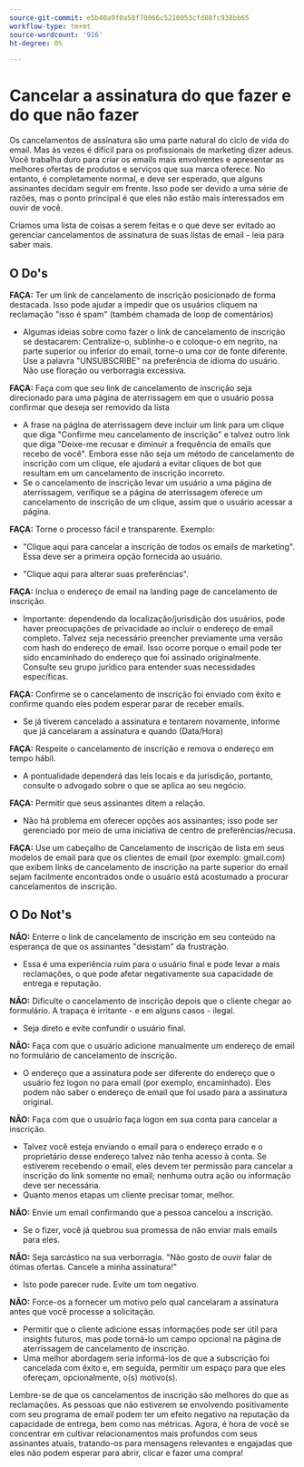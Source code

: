 ```yaml
---
source-git-commit: e5b40a9f0a58f70066c5210053cfd88fc938bb65
workflow-type: tm+mt
source-wordcount: '916'
ht-degree: 0%

---
```

# Cancelar a assinatura do que fazer e do que não fazer

Os cancelamentos de assinatura são uma parte natural do ciclo de vida do email. Mas às vezes é difícil para os profissionais de marketing dizer adeus. Você trabalha duro para criar os emails mais envolventes e apresentar as melhores ofertas de produtos e serviços que sua marca oferece. No entanto, é completamente normal, e deve ser esperado, que alguns assinantes decidam seguir em frente. Isso pode ser devido a uma série de razões, mas o ponto principal é que eles não estão mais interessados em ouvir de você.

Criamos uma lista de coisas a serem feitas e o que deve ser evitado ao gerenciar cancelamentos de assinatura de suas listas de email - leia para saber mais.

## O Do&#39;s

**FAÇA:** Ter um link de cancelamento de inscrição posicionado de forma destacada. Isso pode ajudar a impedir que os usuários cliquem na reclamação &quot;isso é spam&quot; (também chamada de loop de comentários)

+ Algumas ideias sobre como fazer o link de cancelamento de inscrição se destacarem: Centralize-o, sublinhe-o e coloque-o em negrito, na parte superior ou inferior do email, torne-o uma cor de fonte diferente. Use a palavra &quot;UNSUBSCRIBE&quot; na preferência de idioma do usuário. Não use floração ou verborragia excessiva.

**FAÇA:** Faça com que seu link de cancelamento de inscrição seja direcionado para uma página de aterrissagem em que o usuário possa confirmar que deseja ser removido da lista

+ A frase na página de aterrissagem deve incluir um link para um clique que diga &quot;Confirme meu cancelamento de inscrição&quot; e talvez outro link que diga &quot;Deixe-me recusar e diminuir a frequência de emails que recebo de você&quot;. Embora esse não seja um método de cancelamento de inscrição com um clique, ele ajudará a evitar cliques de bot que resultam em um cancelamento de inscrição incorreto.
+ Se o cancelamento de inscrição levar um usuário a uma página de aterrissagem, verifique se a página de aterrissagem oferece um cancelamento de inscrição de um clique, assim que o usuário acessar a página.

**FAÇA:** Torne o processo fácil e transparente. Exemplo:

+ &quot;Clique aqui para cancelar a inscrição de todos os emails de marketing&quot;. Essa deve ser a primeira opção fornecida ao usuário.

+ &quot;Clique aqui para alterar suas preferências&quot;.

**FAÇA:** Inclua o endereço de email na landing page de cancelamento de inscrição.

+ Importante: dependendo da localização/jurisdição dos usuários, pode haver preocupações de privacidade ao incluir o endereço de email completo. Talvez seja necessário preencher previamente uma versão com hash do endereço de email. Isso ocorre porque o email pode ter sido encaminhado do endereço que foi assinado originalmente. Consulte seu grupo jurídico para entender suas necessidades específicas.

**FAÇA:** Confirme se o cancelamento de inscrição foi enviado com êxito e confirme quando eles podem esperar parar de receber emails.

+ Se já tiverem cancelado a assinatura e tentarem novamente, informe que já cancelaram a assinatura e quando (Data/Hora)

**FAÇA:** Respeite o cancelamento de inscrição e remova o endereço em tempo hábil.

+ A pontualidade dependerá das leis locais e da jurisdição, portanto, consulte o advogado sobre o que se aplica ao seu negócio.

**FAÇA:** Permitir que seus assinantes ditem a relação.

+ Não há problema em oferecer opções aos assinantes; isso pode ser gerenciado por meio de uma iniciativa de centro de preferências/recusa.

**FAÇA:** Use um cabeçalho de Cancelamento de inscrição de lista em seus modelos de email para que os clientes de email (por exemplo: gmail.com) que exibem links de cancelamento de inscrição na parte superior do email sejam facilmente encontrados onde o usuário está acostumado a procurar cancelamentos de inscrição.

## O Do Not&#39;s


**NÃO:** Enterre o link de cancelamento de inscrição em seu conteúdo na esperança de que os assinantes &quot;desistam&quot; da frustração.

+ Essa é uma experiência ruim para o usuário final e pode levar a mais reclamações, o que pode afetar negativamente sua capacidade de entrega e reputação.

**NÃO:** Dificulte o cancelamento de inscrição depois que o cliente chegar ao formulário. A trapaça é irritante - e em alguns casos - ilegal.

+ Seja direto e evite confundir o usuário final.

**NÃO:** Faça com que o usuário adicione manualmente um endereço de email no formulário de cancelamento de inscrição.

+ O endereço que a assinatura pode ser diferente do endereço que o usuário fez logon no para email (por exemplo, encaminhado).  Eles podem não saber o endereço de email que foi usado para a assinatura original.

**NÃO:** Faça com que o usuário faça logon em sua conta para cancelar a inscrição.

+ Talvez você esteja enviando o email para o endereço errado e o proprietário desse endereço talvez não tenha acesso à conta.  Se estiverem recebendo o email, eles devem ter permissão para cancelar a inscrição do link somente no email; nenhuma outra ação ou informação deve ser necessária.
+ Quanto menos etapas um cliente precisar tomar, melhor.

**NÃO:** Envie um email confirmando que a pessoa cancelou a inscrição.

+ Se o fizer, você já quebrou sua promessa de não enviar mais emails para eles.

**NÃO:** Seja sarcástico na sua verborragia. &quot;Não gosto de ouvir falar de ótimas ofertas. Cancele a minha assinatura!&quot;

+ Isto pode parecer rude. Evite um tom negativo.

**NÃO:** Force-os a fornecer um motivo pelo qual cancelaram a assinatura antes que você processe a solicitação.

+ Permitir que o cliente adicione essas informações pode ser útil para insights futuros, mas pode torná-lo um campo opcional na página de aterrissagem de cancelamento de inscrição.
+ Uma melhor abordagem seria informá-los de que a subscrição foi cancelada com êxito e, em seguida, permitir um espaço para que eles ofereçam, opcionalmente, o(s) motivo(s).

Lembre-se de que os cancelamentos de inscrição são melhores do que as reclamações. As pessoas que não estiverem se envolvendo positivamente com seu programa de email podem ter um efeito negativo na reputação da capacidade de entrega, bem como nas métricas. Agora, é hora de você se concentrar em cultivar relacionamentos mais profundos com seus assinantes atuais, tratando-os para mensagens relevantes e engajadas que eles não podem esperar para abrir, clicar e fazer uma compra!

